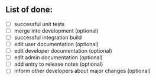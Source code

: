 ﻿

## List of done:

* [ ] successful unit tests
* [ ] merge into development (optional)
* [ ] successful integration build
* [ ] edit user documentation (optional)
* [ ] edit developer documentation (optional)
* [ ] edit admin documentation (optional)
* [ ] add entry to release notes (optional)
* [ ] inform other developers about major changes (optional)